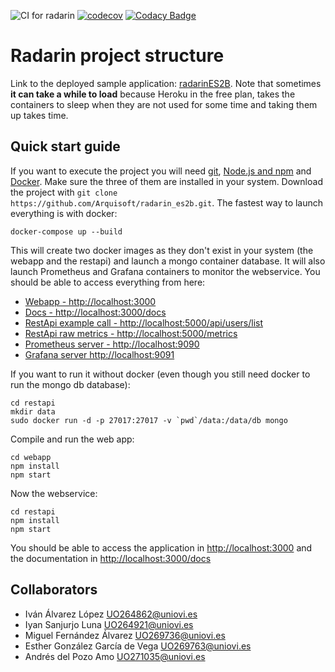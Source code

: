 ![CI for radarin](https://github.com/arquisoft/radarin_es2b/workflows/CI%20for%20radarin/badge.svg)
[![codecov](https://codecov.io/gh/Arquisoft/radarin_es2b/branch/master/graph/badge.svg?token=5KEJ0DQDTU)](https://codecov.io/gh/Arquisoft/radarin_es2b)
[![Codacy Badge](https://app.codacy.com/project/badge/Grade/39b5e401a34f4b9eb499b8ecc9e798de)](https://www.codacy.com/gh/Arquisoft/radarin_es2b/dashboard?utm_source=github.com&amp;utm_medium=referral&amp;utm_content=Arquisoft/radarin_es2b&amp;utm_campaign=Badge_Grade)

# Radarin project structure
Link to the deployed sample application: [radarinES2B](https://radarines2bwebapp.herokuapp.com/). Note that sometimes **it can take a while to load** because Heroku in the free plan, takes the containers to sleep when they are not used for some time and taking them up takes time.

## Quick start guide
If you want to execute the project you will need [git](https://git-scm.com/downloads), [Node.js and npm](https://www.npmjs.com/get-npm) and [Docker](https://docs.docker.com/get-docker/). Make sure the three of them are installed in your system. Download the project with `git clone https://github.com/Arquisoft/radarin_es2b.git`. The fastest way to launch everything is with docker:
```
docker-compose up --build
```
This will create two docker images as they don't exist in your system (the webapp and the restapi) and launch a mongo container database. It will also launch Prometheus and Grafana containers to monitor the webservice. You should be able to access everything from here:
 - [Webapp - http://localhost:3000](http://localhost:3000)
 - [Docs - http://localhost:3000/docs](http://localhost:3000/docs)
 - [RestApi example call - http://localhost:5000/api/users/list](http://localhost:5000/api/users/list)
 - [RestApi raw metrics - http://localhost:5000/metrics](http://localhost:5000/metrics)
 - [Prometheus server - http://localhost:9090](http://localhost:9090)
 - [Grafana server http://localhost:9091](http://localhost:9091)
 
If you want to run it without docker (even though you still need docker to run the mongo db database):
```
cd restapi
mkdir data
sudo docker run -d -p 27017:27017 -v `pwd`/data:/data/db mongo
```
Compile and run the web app:
```
cd webapp
npm install
npm start
```
Now the webservice:
```
cd restapi
npm install
npm start
```
You should be able to access the application in [http://localhost:3000](http://localhost:3000) and the documentation in [http://localhost:3000/docs](http://localhost:3000/docs)

## Collaborators
- Iván Álvarez López UO264862@uniovi.es
- Iyan Sanjurjo Luna UO264921@uniovi.es
- Miguel Fernández Álvarez UO269736@uniovi.es
- Esther González García de Vega UO269763@uniovi.es
- Andrés del Pozo Amo UO271035@uniovi.es